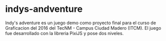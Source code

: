 # indys-andventure
Indy's adventure es un juego demo como proyecto final para el curso de Graficacion del 2016 del TecNM - Campus Ciudad Madero (ITCM). 
El juego fue desarrollado con la libreria PixiJS y pose dos niveles. 